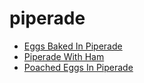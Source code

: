 # piperade

 * [Eggs Baked In Piperade](index/e/eggs-baked-in-piperade-108783.json)
 * [Piperade With Ham](index/p/piperade-with-ham-1796.json)
 * [Poached Eggs In Piperade](index/p/poached-eggs-in-piperade-230623.json)
